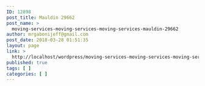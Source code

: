```yaml
---
ID: 12898
post_title: Mauldin 29662
post_name: >
  moving-services-moving-services-moving-services-mauldin-29662
author: mrgabonijeff@gmail.com
post_date: 2018-03-28 01:51:35
layout: page
link: >
  http://localhost/wordpress/moving-services-moving-services-moving-services-mauldin-29662/
published: true
tags: [ ]
categories: [ ]
---
```

